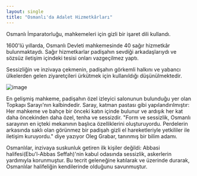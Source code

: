```yaml
---
layout: single
title: "Osmanlı'da Adalet Hizmetkârları"
---
```

Osmanlı İmparatorluğu, mahkemeleri için gizli bir işaret dili kullandı.

1600'lü yıllarda, Osmanlı Devleti mahkemesinde 40 sağır hizmetkâr bulunmaktaydı. Sağır hizmetkarlar padişahın sevdiği arkadaşlarıydı ve sözsüz iletişim içindeki tesisi onları vazgeçilmez yaptı.

Sessizliğin ve inzivaya çekmenin, padişahın görkemli halkını ve yabancı ülkelerden gelen ziyaretçileri ürkütmek için kullanıldığı düşünülmektedir.

![image](https://upload.wikimedia.org/wikipedia/commons/a/a4/Ralamb-35.jpg)

En gelişmiş mahkeme, padişahın özel izleyici salonunun bulunduğu yer olan Topkapı Sarayı'nın kalbindedir. Saray, katman pastası gibi yapılandırılmıştır: Her mahkeme ve bahçe bir önceki katın içinde bulunur ve ardışık her kat daha öncekinden daha özel, tenha ve sessizdir. "Form ve sessizlik, Osmanlı sarayının en içteki mekanının başlıca özelliklerini oluşturuyordu. Perdelerin arkasında saklı olan görünmez bir padişah gizli el hareketleriyle yetkililer ile iletişim kuruyordu." diye yazıyor Oleg Grabar, tanınmış bir bilim adamı.

Osmanlılar, inzivaya suskunluk getiren ilk kişiler değildi: Abbasi halifesi(Ebu'l-Abbas Seffah)'nin kabul odasında sessizlik, askerlerin yardımıyla korunmuştur. Bu tecrit geleneğine katılarak ve üzerinde durarak, Osmanlılar halifeliğin kendilerinde olduğunu savunmuştur.
